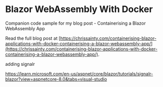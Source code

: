 # Blazor WebAssembly With Docker
Companion code sample for my blog post - Containerising a Blazor WebAssembly App

Read the full blog post at [https://chrissainty.com/containerising-blazor-applications-with-docker-containerising-a-blazor-webassembly-app/](https://chrissainty.com/containerising-blazor-applications-with-docker-containerising-a-blazor-webassembly-app/).


adding signalr 

https://learn.microsoft.com/en-us/aspnet/core/blazor/tutorials/signalr-blazor?view=aspnetcore-8.0&tabs=visual-studio

